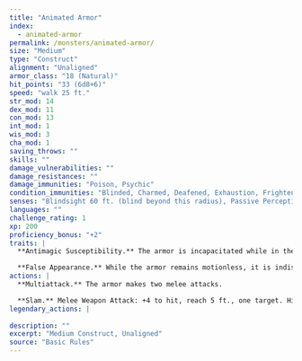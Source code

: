 ```yaml
---
title: "Animated Armor"
index:
  - animated-armor
permalink: /monsters/animated-armor/
size: "Medium"
type: "Construct"
alignment: "Unaligned"
armor_class: "18 (Natural)"
hit_points: "33 (6d8+6)"
speed: "walk 25 ft."
str_mod: 14
dex_mod: 11
con_mod: 13
int_mod: 1
wis_mod: 3
cha_mod: 1
saving_throws: ""
skills: ""
damage_vulnerabilities: ""
damage_resistances: ""
damage_immunities: "Poison, Psychic"
condition_immunities: "Blinded, Charmed, Deafened, Exhaustion, Frightened, Paralyzed, Petrified, Poisoned"
senses: "Blindsight 60 ft. (blind beyond this radius), Passive Perception 6"
languages: ""
challenge_rating: 1
xp: 200
proficiency_bonus: "+2"
traits: |
  **Antimagic Susceptibility.** The armor is incapacitated while in the area of an antimagic field. If targeted by dispel magic, the armor must succeed on a Constitution saving throw against the caster's spell save DC or fall unconscious for 1 minute.

  **False Appearance.** While the armor remains motionless, it is indistinguishable from a normal suit of armor.
actions: |
  **Multiattack.** The armor makes two melee attacks.

  **Slam.** Melee Weapon Attack: +4 to hit, reach 5 ft., one target. Hit: 5 (1d6 + 2) bludgeoning damage.  
legendary_actions: |
  
description: ""
excerpt: "Medium Construct, Unaligned"
source: "Basic Rules"
---
```

